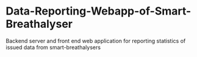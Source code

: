 # Data-Reporting-Webapp-of-Smart-Breathalyser
Backend server and front end web application for reporting statistics of issued data from smart-breathalysers
